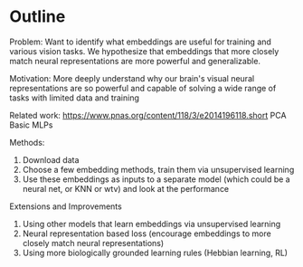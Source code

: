 # Outline

Problem: Want to identify what embeddings are useful for training and various vision tasks. We hypothesize that embeddings that more closely match neural representations are more powerful and generalizable.

Motivation: More deeply understand why our brain's visual neural representations are so powerful and capable of solving a wide range of tasks with limited data and training

Related work:  https://www.pnas.org/content/118/3/e2014196118.short
PCA
Basic MLPs

Methods: 

1. Download data
2. Choose a few embedding methods, train them via unsupervised learning
3. Use these embeddings as inputs to a separate model (which could be a neural net, or KNN or wtv) and look at the performance


Extensions and Improvements
1. Using other models that learn embeddings via unsupervised learning
2. Neural representation based loss (encourage embeddings to more closely match neural representations)
3. Using more biologically grounded learning rules (Hebbian learning, RL)
